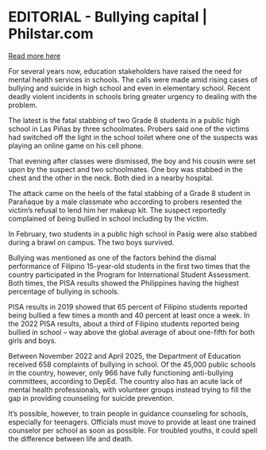 # EDITORIAL - Bullying capital | Philstar.com

[Read more here](https://www.philstar.com/opinion/2025/04/15/2436020/editorial-bullying-capital)

For several years now, education stakeholders have raised the need for mental health services in schools. The calls were made amid rising cases of bullying and suicide in high school and even in elementary school. Recent deadly violent incidents in schools bring greater urgency to dealing with the problem.

The latest is the fatal stabbing of two Grade 8 students in a public high school in Las Piñas by three schoolmates. Probers said one of the victims had switched off the light in the school toilet where one of the suspects was playing an online game on his cell phone.

That evening after classes were dismissed, the boy and his cousin were set upon by the suspect and two schoolmates. One boy was stabbed in the chest and the other in the neck. Both died in a nearby hospital.

The attack came on the heels of the fatal stabbing of a Grade 8 student in Parañaque by a male classmate who according to probers resented the victim’s refusal to lend him her makeup kit. The suspect reportedly complained of being bullied in school including by the victim.

In February, two students in a public high school in Pasig were also stabbed during a brawl on campus. The two boys survived.

Bullying was mentioned as one of the factors behind the dismal performance of Filipino 15-year-old students in the first two times that the country participated in the Program for International Student Assessment. Both times, the PISA results showed the Philippines having the highest percentage of bullying in schools.

PISA results in 2019 showed that 65 percent of Filipino students reported being bullied a few times a month and 40 percent at least once a week. In the 2022 PISA results, about a third of Filipino students reported being bullied in school – way above the global average of about one-fifth for both girls and boys.

Between November 2022 and April 2025, the Department of Education received 658 complaints of bullying in school. Of the 45,000 public schools in the country, however, only 966 have fully functioning anti-bullying committees, according to DepEd. The country also has an acute lack of mental health professionals, with volunteer groups instead trying to fill the gap in providing counseling for suicide prevention.

It’s possible, however, to train people in guidance counseling for schools, especially for teenagers. Officials must move to provide at least one trained counselor per school as soon as possible. For troubled youths, it could spell the difference between life and death.